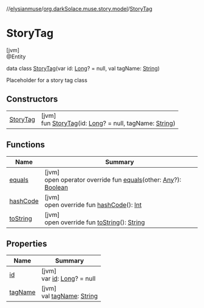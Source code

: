 //[elysianmuse](../../../index.md)/[org.darkSolace.muse.story.model](../index.md)/[StoryTag](index.md)

# StoryTag

[jvm]\
@Entity

data class [StoryTag](index.md)(var id: [Long](https://kotlinlang.org/api/latest/jvm/stdlib/kotlin/-long/index.html)? = null, val tagName: [String](https://kotlinlang.org/api/latest/jvm/stdlib/kotlin/-string/index.html))

Placeholder for a story tag class

## Constructors

| | |
|---|---|
| [StoryTag](-story-tag.md) | [jvm]<br>fun [StoryTag](-story-tag.md)(id: [Long](https://kotlinlang.org/api/latest/jvm/stdlib/kotlin/-long/index.html)? = null, tagName: [String](https://kotlinlang.org/api/latest/jvm/stdlib/kotlin/-string/index.html)) |

## Functions

| Name | Summary |
|---|---|
| [equals](equals.md) | [jvm]<br>open operator override fun [equals](equals.md)(other: [Any](https://kotlinlang.org/api/latest/jvm/stdlib/kotlin/-any/index.html)?): [Boolean](https://kotlinlang.org/api/latest/jvm/stdlib/kotlin/-boolean/index.html) |
| [hashCode](hash-code.md) | [jvm]<br>open override fun [hashCode](hash-code.md)(): [Int](https://kotlinlang.org/api/latest/jvm/stdlib/kotlin/-int/index.html) |
| [toString](to-string.md) | [jvm]<br>open override fun [toString](to-string.md)(): [String](https://kotlinlang.org/api/latest/jvm/stdlib/kotlin/-string/index.html) |

## Properties

| Name | Summary |
|---|---|
| [id](id.md) | [jvm]<br>var [id](id.md): [Long](https://kotlinlang.org/api/latest/jvm/stdlib/kotlin/-long/index.html)? = null |
| [tagName](tag-name.md) | [jvm]<br>val [tagName](tag-name.md): [String](https://kotlinlang.org/api/latest/jvm/stdlib/kotlin/-string/index.html) |
